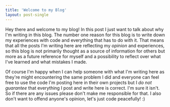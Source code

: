 ```yaml
---
title: 'Welcome to my Blog'
layout: post-single
---
```


Hey there and welcome to my blog! In this post I just want to talk about why I'm writing in this blog. The number one reason for this blog is to write down my experiences with code and everything that has to do with it. That means that all the posts I'm writing here are reflecting my *opinion* and experiences, so this blog is not primarily thought as a source of information for others but more as a future reference for myself and a possibility to reflect over what I've learned and what mistakes I made.

Of course I'm happy when I can help someone with what I'm writing here as they're might encountering the same problem I did and everyone can feel free to use the code I'm posting here in their own projects but I *do not guarantee* that everything I post and write here is correct. I'm sure it isn't. So if there are any issues please don't make me responsible for that. I also don't want to offend anyone's opinion, let's just code peacefully! :)
